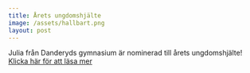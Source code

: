 ```yaml
---
title: Årets ungdomshjälte
image: /assets/hallbart.png
layout: post
---
```

Julia från Danderyds gymnasium är nominerad till årets ungdomshjälte!
[Klicka här för att läsa mer](https://www.aftonbladet.se/svenskahjaltar/a/jdvWVq/julia-18-vill-stoppa-psykisk-ohalsa-bland-unga-tjejer)
